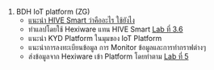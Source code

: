 1. BDH IoT platform (ZG)
    - [แนะนำ HIVE Smart ว่าคืออะไร ใช้ยังไง](https://github.com/Advance-Innovation-Centre-AIC/EE_Curriculum/blob/2e434c0bc7d0b5df6c85d5b2f41657d00eebaa2e/term2_65_EE59_ES_Design/ZG_hive_smart_lab01/Intro_KIN_YOO_DEE_Platform.pdf)
    - ทำแลปโดยใช้ Hexiware แทน HIVE Smart [Lab ที่ 3.6](https://drive.google.com/drive/folders/1GxCJ9bS3vCLI4dUbjJSlAKDlhFJDljdR)
    - แนะนำ KYD Platform ในมุมของ IoT Platform
    - แนะนำการลงทะเบียนข้อมูล การ Monitor ข้อมูลและการทำกราฟต่างๆ
    - ส่งข้อมูลจาก Hexiware เข้า Platform โดยทำตาม [Lab ที่ 5](https://drive.google.com/drive/folders/1GxCJ9bS3vCLI4dUbjJSlAKDlhFJDljdR)
 
  

